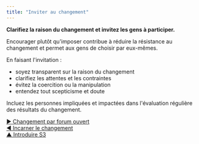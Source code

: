 ```yaml
---
title: "Inviter au changement"
---
```



**Clarifiez la raison du changement et invitez les gens à participer.**

Encourager plutôt qu'imposer contribue à réduire la résistance au changement et permet aux gens de choisir par eux-mêmes.

En faisant l'invitation :

- soyez transparent sur la raison du changement
- clarifiez les attentes et les contraintes
- évitez la coercition ou la manipulation
- entendez tout scepticisme et doute

Incluez les personnes impliquées et impactées dans l'évaluation régulière des résultats du changement.

[&#9654; Changement par forum ouvert](open-space-for-change.html)<br/>[&#9664; Incarner le changement](be-the-change.html)<br/>[&#9650; Introduire S3](bringing-in-s3.html)

